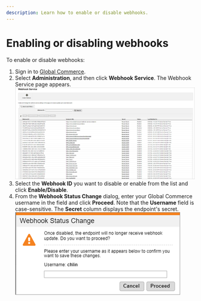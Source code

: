 ```yaml
---
description: Learn how to enable or disable webhooks.
---
```


# Enabling or disabling webhooks

To enable or disable webhooks:

1. Sign in to [Global Commerce](https://gc.digitalriver.com/gc/ent/login.do).
2. Select **Administration**, and then click **Webhook Service**. The Webhook Service page appears.\
   &#x20;<img src="../../.gitbook/assets/Webhook Service.png" alt="" data-size="original">
3. Select the **Webhook ID** you want to disable or enable from the list and click **Enable/Disable**.
4. From the **Webhook Status Change** dialog, enter your Global Commerce username in the field and click **Proceed**. Note that the **Username** field is case-sensitive. The **Secret** column displays the endpoint's secret.\
   <img src="../../.gitbook/assets/Webhook-Status-Change.png" alt="" data-size="original">&#x20;
